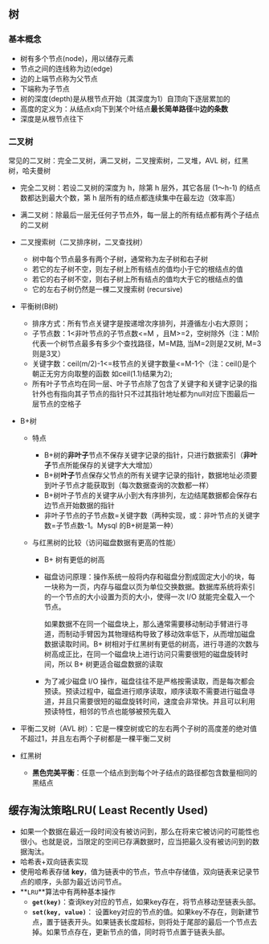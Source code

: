## 树

### 基本概念

* 树有多个节点(node)，用以储存元素
* 节点之间的连线称为边(edge)
* 边的上端节点称为父节点
* 下端称为子节点
* 树的深度(depth)是从根节点开始（其深度为1）自顶向下逐层累加的
* 高度的定义为：从结点x向下到某个叶结点**最长简单路径**中**边的条数**
* 深度是从根节点往下

### 二叉树

常见的二叉树：完全二叉树，满二叉树，二叉搜索树，二叉堆，AVL 树，红黑树，哈夫曼树

* 完全二叉树：若设二叉树的深度为 h，除第 h 层外，其它各层 (1～h-1) 的结点数都达到最大个数，第 h 层所有的结点都连续集中在最左边（效率高）

* 满二叉树：除最后一层无任何子节点外，每一层上的所有结点都有两个子结点的二叉树

* 二叉搜索树（二叉排序树，二叉查找树）
  + 树中每个节点最多有两个子树，通常称为左子树和右子树
  + 若它的左子树不空，则左子树上所有结点的值均小于它的根结点的值
  + 若它的右子树不空，则右子树上所有结点的值均大于它的根结点的值
  + 它的左右子树仍然是一棵二叉搜索树 (recursive)

* 平衡树(B树)
  + 排序方式：所有节点关键字是按递增次序排列，并遵循左小右大原则；
  + 子节点数：1<非叶节点的子节点数<=M ，且M>=2，空树除外（注：M阶代表一个树节点最多有多少个查找路径，M=M路, 当M=2则是2叉树, M=3则是3叉）
  + 关键字数：ceil(m/2)-1<=枝节点的关键字数量<=M-1个（注：ceil()是个朝正无穷方向取整的函数 如ceil(1.1)结果为2); 
  + 所有叶子节点均在同一层、叶子节点除了包含了关键字和关键字记录的指针外也有指向其子节点的指针只不过其指针地址都为null对应下图最后一层节点的空格子

* B+树
  + 特点
    - B+树的**非叶子**节点不保存关键字记录的指针，只进行数据索引（**非叶子**节点所能保存的关键字大大增加）
    - B+树**叶子**节点保存父节点的所有关键字记录的指针，数据地址必须要到叶子节点才能获取到（每次数据查询的次数都一样）
    - B+树叶子节点的关键字从小到大有序排列，左边结尾数据都会保存右边节点开始数据的指针
    - 非叶子节点的子节点数=关键字数（两种实现，或：非叶节点的关键字数=子节点数-1。Mysql 的B+树是第一种）

  + 与红黑树的比较（访问磁盘数据有更高的性能）
    - B+ 树有更低的树高
    - 磁盘访问原理：操作系统一般将内存和磁盘分割成固定大小的块，每一块称为一页，内存与磁盘以页为单位交换数据。数据库系统将索引的一个节点的大小设置为页的大小，使得一次 I/O 就能完全载入一个节点。

      如果数据不在同一个磁盘块上，那么通常需要移动制动手臂进行寻道，而制动手臂因为其物理结构导致了移动效率低下，从而增加磁盘数据读取时间。B+ 树相对于红黑树有更低的树高，进行寻道的次数与树高成正比，在同一个磁盘块上进行访问只需要很短的磁盘旋转时间，所以 B+ 树更适合磁盘数据的读取

    - 为了减少磁盘 I/O 操作，磁盘往往不是严格按需读取，而是每次都会预读。预读过程中，磁盘进行顺序读取，顺序读取不需要进行磁盘寻道，并且只需要很短的磁盘旋转时间，速度会非常快。并且可以利用预读特性，相邻的节点也能够被预先载入

* 平衡二叉树（AVL 树）：它是一棵空树或它的左右两个子树的高度差的绝对值不超过1，并且左右两个子树都是一棵平衡二叉树

* 红黑树
  + **黑色完美平衡**：任意一个结点到到每个叶子结点的路径都包含数量相同的黑结点


## 缓存淘汰策略LRU( Least Recently Used)

- 如果一个数据在最近一段时间没有被访问到，那么在将来它被访问的可能性也很小。也就是说，当限定的空间已存满数据时，应当把最久没有被访问到的数据淘汰。
- 哈希表+双向链表实现
- 使用哈希表存储 **key**，值为链表中的节点，节点中存储值，双向链表来记录节点的顺序，头部为最近访问节点。
- **`LRU`**算法中有两种基本操作
  - **`get(key)`**：查询key对应的节点，如果key存在，将节点移动至链表头部。
  - **`set(key, value)`**： 设置key对应的节点的值。如果key不存在，则新建节点，置于链表开头。如果链表长度超标，则将处于尾部的最后一个节点去掉。如果节点存在，更新节点的值，同时将节点置于链表头部。
